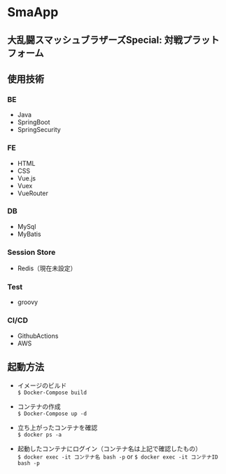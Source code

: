 # SmaApp
## 大乱闘スマッシュブラザーズSpecial: 対戦プラットフォーム

## 使用技術
### BE
* Java
* SpringBoot
* SpringSecurity

### FE
* HTML
* CSS
* Vue.js
* Vuex
* VueRouter

### DB
* MySql
* MyBatis

### Session Store
* Redis（現在未設定）

### Test
* groovy

### CI/CD
* GithubActions
* AWS

## 起動方法
* イメージのビルド  
  ```$ Docker-Compose build```

* コンテナの作成  
  ```$ Docker-Compose up -d```

* 立ち上がったコンテナを確認  
  ```$ docker ps -a```

* 起動したコンテナにログイン（コンテナ名は上記で確認したもの）  
  ```$ docker exec -it コンテナ名 bash -p``` or ```$ docker exec -it コンテナID bash -p``` 

